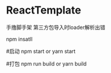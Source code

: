 # ReactTemplate
手撸脚手架 第三方包导入时loader解析出错

npm insatll

#启动
npm start    or  yarn start

#打包
npm run build  or yarn build
